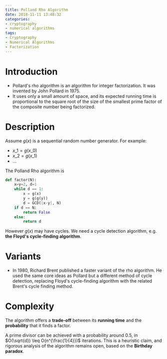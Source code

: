 ```yaml
---
title: Polland Rho Algorithm
date: 2018-11-11 13:48:32
categories:
- cryptography
- numerical algorithms
tags:
- Cryptography
- Numerical Algorithms
- Factorization
---
```


# Introduction

- Pollard's rho algorithm is an algorithm for integer factorization. It was invented by John Pollard in 1975.
- It uses only a small amount of space, and its expected running time is proportional to the square root of the size of the smallest prime factor of the composite number being factorized.

# Description

Assume $g(x)$ is a sequential random number generator.
For example:
- $x\_{1} = g(x\_{0})$
- $x\_{2} = g(x\_{1})$
- ...

The Polland Rho algorithm is

```python
def factor(N):
    x=y=2, d=1
    while d == 1:
        x = g(x)
        y = g(g(y))
        d = GCD(|x-y|, N)
    if d == N:
        return False
    else:
        return d
```

However $g(x)$ may have cycles. We need a cycle detection algorithm, e.g. **the Floyd's cycle-finding algorithm**.

# Variants

- In 1980, Richard Brent published a faster variant of the rho algorithm. He used the same core ideas as Pollard but a different method of cycle detection, replacing Floyd's cycle-finding algorithm with the related Brent's cycle finding method.

# Complexity

The algorithm offers a **trade-off** between its **running time** and the **probability** that it finds a factor. 

A prime divisor can be achieved with a probability around 0.5, in $O(\sqrt{d}) \leq O(n^{\frac{1}{4}})$ iterations. This is a heuristic claim, and rigorous analysis of the algorithm remains open, based on the **Birthday paradox**.